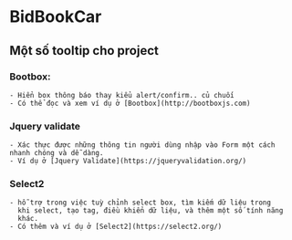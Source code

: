 # BidBookCar
## Một số tooltip cho project
### Bootbox:
    - Hiển box thông báo thay kiểu alert/confirm.. củ chuối
    - Có thể đọc và xem ví dụ ở [Bootbox](http://bootboxjs.com)
### Jquery validate
    - Xác thực được những thông tin người dùng nhập vào Form một cách nhanh chóng và dễ dàng.
    - Ví dụ ở [Jquery Validate](https://jqueryvalidation.org/)
### Select2
    - hỗ trợ trong việc tuỳ chỉnh select box, tìm kiếm dữ liệu trong 
      khi select, tạo tag, điều khiển dữ liệu, và thêm một số tính năng
      khác.
    - Có thêm và ví dụ ở [Select2](https://select2.org/)